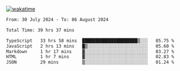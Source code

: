 [![wakatime](https://wakatime.com/badge/user/702d7a0d-6421-40c6-be4d-9b18f6ca91d5.svg)](https://wakatime.com/@702d7a0d-6421-40c6-be4d-9b18f6ca91d5)

<!--START_SECTION:waka-->

```txt
From: 30 July 2024 - To: 06 August 2024

Total Time: 39 hrs 37 mins

TypeScript   33 hrs 58 mins  █████████████████████▒░░░   85.75 %
JavaScript   2 hrs 13 mins   █▒░░░░░░░░░░░░░░░░░░░░░░░   05.60 %
Markdown     1 hr 17 mins    ▓░░░░░░░░░░░░░░░░░░░░░░░░   03.27 %
HTML         1 hr 7 mins     ▓░░░░░░░░░░░░░░░░░░░░░░░░   02.83 %
JSON         29 mins         ▒░░░░░░░░░░░░░░░░░░░░░░░░   01.24 %
```

<!--END_SECTION:waka-->
